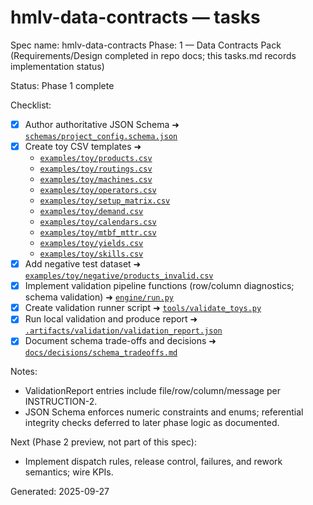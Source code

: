 # hmlv-data-contracts — tasks

Spec name: hmlv-data-contracts
Phase: 1 — Data Contracts Pack (Requirements/Design completed in repo docs; this tasks.md records implementation status)

Status: Phase 1 complete

Checklist:
- [x] Author authoritative JSON Schema ➜ [`schemas/project_config.schema.json`](schemas/project_config.schema.json:1)
- [x] Create toy CSV templates ➜ 
  - [`examples/toy/products.csv`](examples/toy/products.csv:1)
  - [`examples/toy/routings.csv`](examples/toy/routings.csv:1)
  - [`examples/toy/machines.csv`](examples/toy/machines.csv:1)
  - [`examples/toy/operators.csv`](examples/toy/operators.csv:1)
  - [`examples/toy/setup_matrix.csv`](examples/toy/setup_matrix.csv:1)
  - [`examples/toy/demand.csv`](examples/toy/demand.csv:1)
  - [`examples/toy/calendars.csv`](examples/toy/calendars.csv:1)
  - [`examples/toy/mtbf_mttr.csv`](examples/toy/mtbf_mttr.csv:1)
  - [`examples/toy/yields.csv`](examples/toy/yields.csv:1)
  - [`examples/toy/skills.csv`](examples/toy/skills.csv:1)
- [x] Add negative test dataset ➜ [`examples/toy/negative/products_invalid.csv`](examples/toy/negative/products_invalid.csv:1)
- [x] Implement validation pipeline functions (row/column diagnostics; schema validation) ➜ [`engine/run.py`](engine/run.py:1)
- [x] Create validation runner script ➜ [`tools/validate_toys.py`](tools/validate_toys.py:1)
- [x] Run local validation and produce report ➜ [`.artifacts/validation/validation_report.json`](.artifacts/validation/validation_report.json:1)
- [x] Document schema trade-offs and decisions ➜ [`docs/decisions/schema_tradeoffs.md`](docs/decisions/schema_tradeoffs.md:1)

Notes:
- ValidationReport entries include file/row/column/message per INSTRUCTION-2.
- JSON Schema enforces numeric constraints and enums; referential integrity checks deferred to later phase logic as documented.

Next (Phase 2 preview, not part of this spec):
- Implement dispatch rules, release control, failures, and rework semantics; wire KPIs.

Generated: 2025-09-27